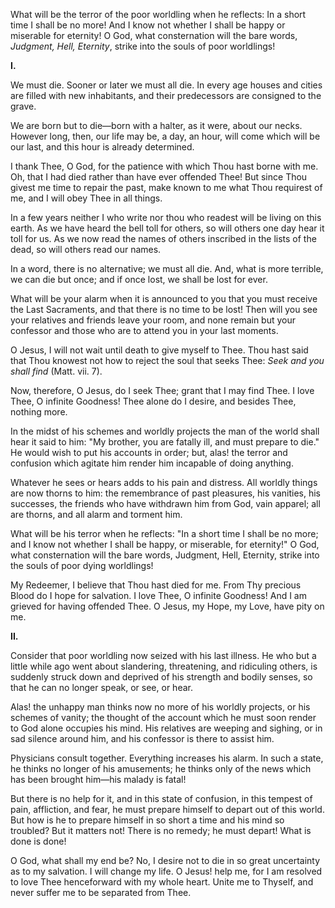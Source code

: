 
What will be the terror of the poor worldling when he reflects: In a short time I shall be no more! And I know not whether I shall be happy or miserable for eternity! O God, what consternation will the bare words, *Judgment, Hell, Eternity*, strike into the souls of poor worldlings!

**I\.**

We must die. Sooner or later we must all die. In every age houses and cities are filled with new inhabitants, and their predecessors are consigned to the grave.

We are born but to die—born with a halter, as it were, about our necks. However long, then, our life may be, a day, an hour, will come which will be our last, and this hour is already determined.

I thank Thee, O God, for the patience with which Thou hast borne with me. Oh, that I had died rather than have ever offended Thee! But since Thou givest me time to repair the past, make known to me what Thou requirest of me, and I will obey Thee in all things.

In a few years neither I who write nor thou who readest will be living on this earth. As we have heard the bell toll for others, so will others one day hear it toll for us. As we now read the names of others inscribed in the lists of the dead, so will others read our names.

In a word, there is no alternative; we must all die. And, what is more terrible, we can die but once; and if once lost, we shall be lost for ever.

What will be your alarm when it is announced to you that you must receive the Last Sacraments, and that there is no time to be lost! Then will you see your relatives and friends leave your room, and none remain but your confessor and those who are to attend you in your last moments.

O Jesus, I will not wait until death to give myself to Thee. Thou hast said that Thou knowest not how to reject the soul that seeks Thee: *Seek and you shall find* (Matt. vii. 7).

Now, therefore, O Jesus, do I seek Thee; grant that I may find Thee. I love Thee, O infinite Goodness! Thee alone do I desire, and besides Thee, nothing more.

In the midst of his schemes and worldly projects the man of the world shall hear it said to him: \"My brother, you are fatally ill, and must prepare to die.\" He would wish to put his accounts in order; but, alas! the terror and confusion which agitate him render him incapable of doing anything.

Whatever he sees or hears adds to his pain and distress. All worldly things are now thorns to him: the remembrance of past pleasures, his vanities, his successes, the friends who have withdrawn him from God, vain apparel; all are thorns, and all alarm and torment him.

What will be his terror when he reflects: \"In a short time I shall be no more; and I know not whether I shall be happy, or miserable, for eternity!\" O God, what consternation will the bare words, Judgment, Hell, Eternity, strike into the souls of poor dying worldlings!

My Redeemer, I believe that Thou hast died for me. From Thy precious Blood do I hope for salvation. I love Thee, O infinite Goodness! And I am grieved for having offended Thee. O Jesus, my Hope, my Love, have pity on me.

**II\.**

Consider that poor worldling now seized with his last illness. He who but a little while ago went about slandering, threatening, and ridiculing others, is suddenly struck down and deprived of his strength and bodily senses, so that he can no longer speak, or see, or hear.

Alas! the unhappy man thinks now no more of his worldly projects, or his schemes of vanity; the thought of the account which he must soon render to God alone occupies his mind. His relatives are weeping and sighing, or in sad silence around him, and his confessor is there to assist him.

Physicians consult together. Everything increases his alarm. In such a state, he thinks no longer of his amusements; he thinks only of the news which has been brought him—his malady is fatal!

But there is no help for it, and in this state of confusion, in this tempest of pain, affliction, and fear, he must prepare himself to depart out of this world. But how is he to prepare himself in so short a time and his mind so troubled? But it matters not! There is no remedy; he must depart! What is done is done!

O God, what shall my end be? No, I desire not to die in so great uncertainty as to my salvation. I will change my life. O Jesus! help me, for I am resolved to love Thee henceforward with my whole heart. Unite me to Thyself, and never suffer me to be separated from Thee.


